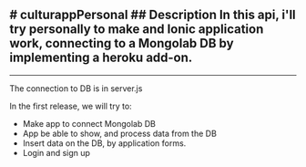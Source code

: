 #   c u l t u r a p p P e r s o n a l  
 ## Description
In this api, i'll try personally to make and Ionic application work, connecting to a Mongolab DB by implementing a heroku add-on.
---
---
The connection to DB is in server.js

In the first release, we will try to:

* Make app to  connect Mongolab DB
* App be able to show, and process data from the DB
* Insert data on the DB, by application forms.
* Login and sign up
